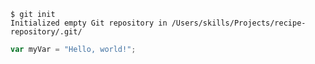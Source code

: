 ```
$ git init
Initialized empty Git repository in /Users/skills/Projects/recipe-repository/.git/
```

``` javascript
var myVar = "Hello, world!";
```